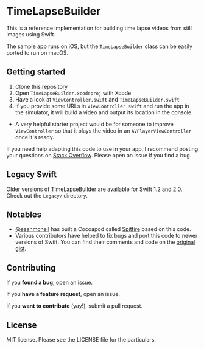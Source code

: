 # TimeLapseBuilder

This is a reference implementation for building time lapse videos from still images using Swift.

The sample app runs on iOS, but the `TimeLapseBuilder` class can be easily ported to run on macOS.

## Getting started

 1. Clone this repository
 1. Open `TimeLapseBuilder.xcodeproj` with Xcode
 1. Have a look at `ViewController.swift` and `TimeLapseBuilder.swift`
 1. If you provide some URLs in `ViewController.swift` and run the app in the simulator, it will build a video and output its location in the console.
  - A very helpful starter project would be for someone to improve `ViewController` so that it plays the video in an `AVPlayerViewController` once it's ready.

If you need help adapting this code to use in your app, I recommend posting your questions on [Stack Overflow](https://stackoverflow.com). Please open an issue if you find a bug.

## Legacy Swift

Older versions of TimeLapseBuilder are available for Swift 1.2 and 2.0. Check out the `Legacy/` directory.

## Notables

 - [@seanmcneil](https://github.com/seanmcneil) has built a Cocoapod called [Spitfire](https://cocoapods.org/pods/Spitfire) based on this code.
 - Various contributors have helped to fix bugs and port this code to newer versions of Swift. You can find their comments and code on the [original gist](https://gist.github.com/acj/6ae90aa1ebb8cad6b47b).

## Contributing

If you **found a bug**, open an issue.

If you **have a feature request**, open an issue.

If you **want to contribute** (yay!), submit a pull request.

## License

MIT license. Please see the LICENSE file for the particulars.

